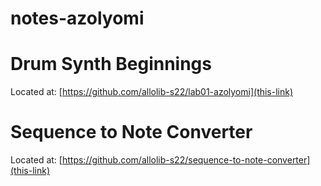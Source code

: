 # notes-azolyomi

# Drum Synth Beginnings
Located at: [https://github.com/allolib-s22/lab01-azolyomi](this-link)

# Sequence to Note Converter 
Located at: [https://github.com/allolib-s22/sequence-to-note-converter](this-link)
